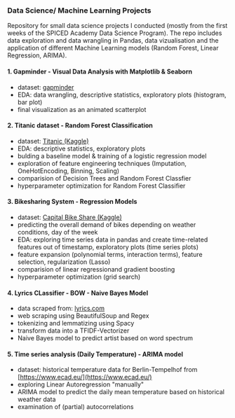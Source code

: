 ### Data Science/ Machine Learning Projects
Repository for small data science projects I conducted (mostly from the first weeks of the SPICED Academy Data Science Program). 
The repo includes data exploration and data wrangling in Pandas, data vizualisation and the application of different Machine Learning models (Random Forest, Linear Regression, ARIMA).

#### 1. Gapminder - Visual Data Analysis with Matplotlib & Seaborn
* dataset: [gapminder](https://www.gapminder.org/data/)
* EDA: data wrangling, descriptive statistics, exploratory plots (histogram, bar plot)
* final visualization as an animated scatterplot

#### 2. Titanic dataset - Random Forest Classification
* dataset: [Titanic (Kaggle)](https://www.kaggle.com/c/titanic/data)
* EDA: descriptive statistics, exploratory plots
* bulding a baseline model & training of a logistic regression model 
* exploration of feature engineering techniques (Imputation, OneHotEncoding, Binning, Scaling)
* comparision of Decision Trees and Random Forest Classfier
* hyperparameter optimization for Random Forest Classifier

#### 3. Bikesharing System - Regression Models

* dataset: [Capital Bike Share (Kaggle)](https://www.kaggle.com/c/bike-sharing-demand/data) 
* predicting the overall demand of bikes depending on weather conditions, day of the week
* EDA: exploring time series data in pandas and create time-related features out of timestamp, exploratory plots (time series plots) 
* feature expansion (polynomial terms, interaction terms), feature selection, regularization (Lasso)
* comparision of linear regressionand gradient boosting
* hyperparameter optimization (grid search)

#### 4. Lyrics CLassifier - BOW - Naive Bayes Model 
* data scraped from: [lyrics.com](lyrics.com)
* web scraping using BeautifulSoup and Regex
* tokenizing and lemmatizing using Spacy
* transform data into a TFIDF-Vectorizer
* Naive Bayes model to predict artist based on word spectrum

#### 5. Time series analysis (Daily Temperature) - ARIMA model
* dataset: historical temperature data for Berlin-Tempelhof from [https://www.ecad.eu/](https://www.ecad.eu/)
* exploring Linear Autoregression "manually"
* ARIMA model to predict the daily mean temperature based on historical weather data
* examination of (partial) autocorrelations
